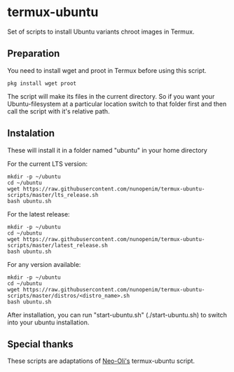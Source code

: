 # termux-ubuntu

Set of scripts to install Ubuntu variants chroot images in Termux.

## Preparation

You need to install wget and proot in Termux before using this script.

```
pkg install wget proot
```

The script will make its files in the current directory. So if you want your Ubuntu-filesystem at a particular location switch to that folder first and then call the script with it's relative path.

## Instalation

These will install it in a folder named "ubuntu" in your home directory

For the current LTS version:

```
mkdir -p ~/ubuntu
cd ~/ubuntu
wget https://raw.githubusercontent.com/nunopenim/termux-ubuntu-scripts/master/lts_release.sh
bash ubuntu.sh
```

For the latest release:

```
mkdir -p ~/ubuntu
cd ~/ubuntu
wget https://raw.githubusercontent.com/nunopenim/termux-ubuntu-scripts/master/latest_release.sh
bash ubuntu.sh
```

For any version available:

```
mkdir -p ~/ubuntu
cd ~/ubuntu
wget https://raw.githubusercontent.com/nunopenim/termux-ubuntu-scripts/master/distros/<distro_name>.sh
bash ubuntu.sh
```

After installation, you can run "start-ubuntu.sh" (./start-ubuntu.sh) to switch into your ubuntu installation.

## Special thanks

These scripts are adaptations of [Neo-Oli's](https://github.com/Neo-Oli) termux-ubuntu script.
